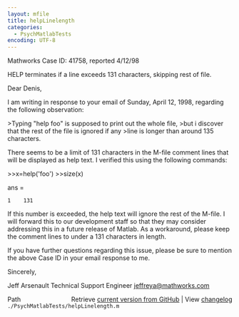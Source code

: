 ```yaml
---
layout: mfile
title: helpLinelength
categories:
  - PsychMatlabTests
encoding: UTF-8
---
```


Mathworks Case ID:  41758, reported 4/12/98

HELP terminates if a line exceeds 131 characters, skipping rest of file.

Dear Denis,

I am writing in response to your email of Sunday, April 12, 1998, regarding
the following observation:

\>Typing "help foo" is supposed to print out the whole file,
\>but i discover that the rest of the file is ignored if any
\>line is longer than around 135 characters.

There seems to be a limit of 131 characters in the M-file comment lines
that will be displayed as help text. I verified this using the following
commands:

\>\>x=help\('foo'\)
\>\>size\(x\)

ans =

    1    131

If this number is exceeded, the help text will ignore the rest of the
M-file.  I will forward this to our development staff so that they may
consider addressing this in a future release of Matlab.  As a workaround,
please keep the comment lines to under a 131 characters in length.

If you have further questions regarding this issue, please be sure to
mention the above Case ID in your email response to me.

Sincerely,

Jeff Arsenault
Technical Support Engineer
jeffreya@mathworks.com


<div class="code_header" style="text-align:right;">
  <span style="float:left;">Path&nbsp;&nbsp;</span> <span class="counter">Retrieve <a href=
  "https://raw.github.com/Psychtoolbox-3/Psychtoolbox-3/beta/./PsychMatlabTests/helpLinelength.m">current version from GitHub</a> | View <a href=
  "https://github.com/Psychtoolbox-3/Psychtoolbox-3/commits/beta/./PsychMatlabTests/helpLinelength.m">changelog</a></span>
</div>
<div class="code">
  <code>./PsychMatlabTests/helpLinelength.m</code>
</div>
